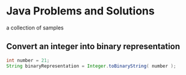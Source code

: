 # Java Problems and Solutions
a collection of samples

## Convert an integer into binary representation
```java
int number = 21;
String binaryRepresentation = Integer.toBinaryString( number );
```

